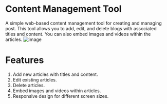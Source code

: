 # Content Management Tool
A simple web-based content management tool for creating and managing post. This tool allows you to add, edit, and delete blogs with associated titles and content. You can also embed images and videos within the articles.
![image](https://github.com/abhaykumarmandal/Bharat-Intern/assets/112566463/a0249eeb-a690-4a3c-a9c5-10429f9b30b9)


# Features
1. Add new articles with titles and content.
2. Edit existing articles.
3. Delete articles.
4. Embed images and videos within articles.
5. Responsive design for different screen sizes.

